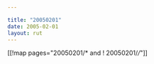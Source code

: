 ```yaml
---

title: "20050201"
date: 2005-02-01
layout: rut
---
```


[[!map pages="20050201/* and ! 20050201/*/*"]]
